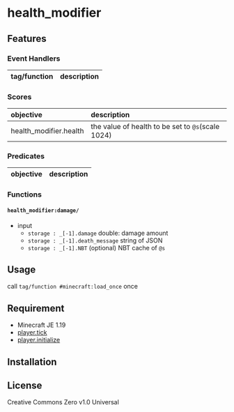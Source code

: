 health_modifier
==

## Features

### Event Handlers

|tag/function|description|
|:--|:--|

### Scores

|objective|description|
|:--|:--|
|health_modifier.health|the value of health to be set to `@s`(scale 1024)|

### Predicates

|objective|description|
|:--|:--|

### Functions

#### `health_modifier:damage/`
- input
  - `storage : _[-1].damage` double: damage amount
  - `storage : _[-1].death_message` string of JSON
  - `storage : _[-1].NBT` (optional) NBT cache of `@s`



## Usage

call `tag/function #minecraft:load_once` once

## Requirement

- Minecraft JE 1.19
- [player.tick](https://github.com/a-happin/player-datapacks/tree/master/10.player.tick)
- [player.initialize](https://github.com/a-happin/player-datapacks/tree/master/11.player.initialize)

## Installation

## License
Creative Commons Zero v1.0 Universal
